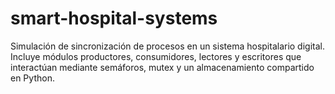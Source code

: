 # smart-hospital-systems
Simulación de sincronización de procesos en un sistema hospitalario digital. Incluye módulos productores, consumidores, lectores y escritores que interactúan mediante semáforos, mutex y un almacenamiento compartido en Python.
